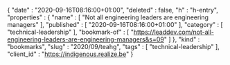 {
  "date" : "2020-09-16T08:16:00+01:00",
  "deleted" : false,
  "h" : "h-entry",
  "properties" : {
    "name" : [ "Not all engineering leaders are engineering managers" ],
    "published" : [ "2020-09-16T08:16:00+01:00" ],
    "category" : [ "technical-leadership" ],
    "bookmark-of" : [ "https://leaddev.com/not-all-engineering-leaders-are-engineering-managers&s=09" ]
  },
  "kind" : "bookmarks",
  "slug" : "2020/09/teahg",
  "tags" : [ "technical-leadership" ],
  "client_id" : "https://indigenous.realize.be"
}
